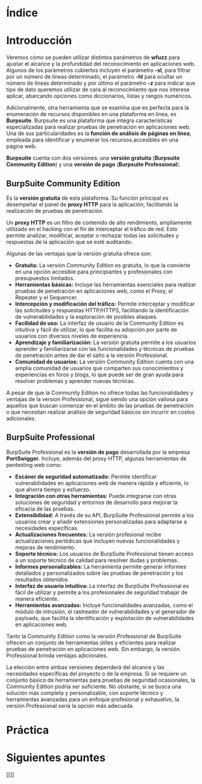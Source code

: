 # Índice

# Introducción

Veremos cómo se pueden utilizar distintos parámetros de **wfuzz** para ajustar el alcance y la profundidad del reconocimiento en aplicaciones web. Algunos de los parámetros cubiertos incluyen el parámetro **-sl**, para filtrar por un número de líneas determinado, el parámetro **-hl** para ocultar un número de líneas determinado y por último el parámetro **-z** para indicar que tipo de dato queremos utilizar de cara al reconocimiento que nos interese aplicar, abarcando opciones como diccionarios, listas y rangos numéricos. 

Adicionalmente, otra herramienta que se examina que es perfecta para la enumeración de recursos disponibles en una plataforma en línea, es **Burpsuite**. Burpsuite es una plataforma que integra características especializadas para realizar pruebas de penetración en aplicaciones web. Una de sus particularidades es la **función de análisis de páginas en línea**, empleada para identificar y enumerar los recursos accesibles en una página web.

**Burpsuite** cuenta con dos versiones: una **versión gratuita** (**Burpsuite Community Edition**) y una **versión de pago** (**Burpsuite Professional**).

## BurpSuite Community Edition

Es la **versión gratuita** de esta plataforma. Su función principal es desempeñar el panel de **proxy HTTP** para la aplicación, facilitando la realización de pruebas de penetración. 

Un **proxy HTTP** es un filtro de contenido de alto rendimiento, ampliamente utilizado en el hacking con el fin de interceptar el tráfico de red. Esto permite analizar, modificar, aceptar o rechazar todas las solicitudes y respuestas de la aplicación que se esté auditando.

Algunas de las ventajas que la versión gratuita ofrece son:

- **Gratuita:** La versión Community Edition es gratuita, lo que la convierte en una opción accesible para principiantes y profesionales con presupuestos limitados.
- **Herramientas básicas:** Incluye las herramientas esenciales para realizar pruebas de penetración en aplicaciones web, como el Proxy, el Repeater y el Sequencer.
- **Intercepción y modificación del tráfico:** Permite interceptar y modificar las solicitudes y respuestas HTTP/HTTPS, facilitando la identificación de vulnerabilidades y la exploración de posibles ataques.
- **Facilidad de uso:** La interfaz de usuario de la Community Edition es intuitiva y fácil de utilizar, lo que facilita su adopción por parte de usuarios con diversos niveles de experiencia.
- **Aprendizaje y familiarización:** La versión gratuita permite a los usuarios aprender y familiarizarse con las funcionalidades y técnicas de pruebas de penetración antes de dar el salto a la versión Professional.
- **Comunidad de usuarios:** La versión Community Edition cuenta con una amplia comunidad de usuarios que comparten sus conocimientos y experiencias en foros y blogs, lo que puede ser de gran ayuda para resolver problemas y aprender nuevas técnicas.

A pesar de que la Community Edition no ofrece todas las funcionalidades y ventajas de la version Professional, sigue siendo una opción valiosa para aquellos que buscan comenzar en el ámbito de las pruebas de penetración o que necesitan realizar análisis de seguridad básicos sin incurrir en costos adicionales.

## BurpSuite Professional

BurpSuite Professional es la **versión de pago** desarrollada por la empresa **PortSwigger**. Incluye, además del proxy HTTP, algunas herramientas de pentesting web como:

- **Escáner de seguridad automatizado:** Permite identificar vulnerabilidades en aplicaciones web de manera rápida y eficiente, lo que ahorra tiempo y esfuerzo.
- **Integración con otras herramientas:** Puede integrarse con otras soluciones de seguridad y entornos de desarrollo para mejorar la eficacia de las pruebas.
- **Extensibilidad:** A través de su API, BurpSuite Professional permite a los usuarios crear y añadir extensiones personalizadas para adaptarse a necesidades específicas.
- **Actualizaciones frecuentes:** La versión profesional recibe actualizaciones periódicas que incluyen nuevas funcionalidades y mejoras de rendimiento.
- **Soporte técnico:** Los usuarios de BurpSuite Professional tienen acceso a un soporte técnico de calidad para resolver dudas y problemas.
- **Informes personalizables:** La herramienta permite generar informes detallados y personalizados sobre las pruebas de penetración y los resultados obtenidos.
- **Interfaz de usuario intuitiva:** La interfaz de BurpSuite Professional es fácil de utilizar y permite a los profesionales de seguridad trabajar de manera eficiente.
- **Herramientas avanzadas:** Incluye funcionalidades avanzadas, como el módulo de intrusión, el rastreador de vulnerabilidades y el generador de payloads, que facilita la identificación y explotación de vulnerabilidades en aplicaciones web.

Tanto la Community Edition como la versión Professional de BurpSuite ofrecen un conjunto de herramientas útiles y eficientes para realizar pruebas de penetración en aplicaciones web. Sin embargo, la versión Professional brinda ventajas adicionales.

La elección entre ambas versiones dependerá del alcance y las necesidades específicas del proyecto o de la empresa. Si se requiere un conjunto básico de herramientas para pruebas de seguridad ocasionales, la Community Edition podría ser suficiente. No obstante, si se busca una solución más completa y personalizable, con soporte técnico y herramientas avanzadas para un enfoque profesional y exhaustivo, la versión Professional sería la opción más adecuada.
# Práctica

# Siguientes apuntes

[[]]